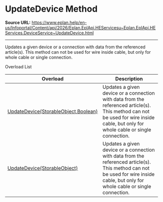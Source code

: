 # UpdateDevice Method

**Source URL:** https://www.eplan.help/en-us/Infoportal/Content/api/2026/Eplan.EplApi.HEServicesu~Eplan.EplApi.HEServices.DeviceService~UpdateDevice.html

---

Updates a given device or a connection with data from the referenced article(s). This method can not be used for wire inside cable, but only for whole cable or single connection.

Overload List

| Overload | Description |
| --- | --- |
| [UpdateDevice(StorableObject,Boolean)](Eplan.EplApi.HEServicesu~Eplan.EplApi.HEServices.DeviceService~UpdateDevice(StorableObject,Boolean).html) | Updates a given device or a connection with data from the referenced article(s). This method can not be used for wire inside cable, but only for whole cable or single connection. |
| [UpdateDevice(StorableObject)](Eplan.EplApi.HEServicesu~Eplan.EplApi.HEServices.DeviceService~UpdateDevice(StorableObject).html) | Updates a given device or a connection with data from the referenced article(s). This method can not be used for wire inside cable, but only for whole cable or single connection. |
